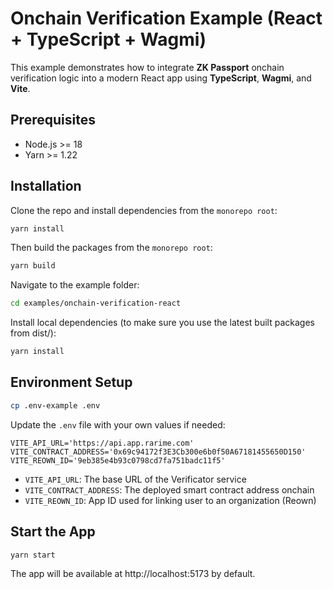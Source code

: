 # Onchain Verification Example (React + TypeScript + Wagmi)

This example demonstrates how to integrate **ZK Passport** onchain verification logic into a modern React app using **TypeScript**, **Wagmi**, and **Vite**.

## Prerequisites

- Node.js >= 18
- Yarn >= 1.22

## Installation

Clone the repo and install dependencies from the `monorepo root`:

```bash
yarn install
```

Then build the packages from the `monorepo root`:

```bash
yarn build
```

Navigate to the example folder:

```bash
cd examples/onchain-verification-react
```

Install local dependencies (to make sure you use the latest built packages from dist/):

```bash
yarn install
```

## Environment Setup

```bash
cp .env-example .env
```

Update the `.env` file with your own values if needed:

```env
VITE_API_URL='https://api.app.rarime.com'
VITE_CONTRACT_ADDRESS='0x69c94172f3E3Cb300e6b0f50A67181455650D150'
VITE_REOWN_ID='9eb385e4b93c0798cd7fa751badc11f5'
```

- `VITE_API_URL`: The base URL of the Verificator service
- `VITE_CONTRACT_ADDRESS`: The deployed smart contract address onchain
- `VITE_REOWN_ID`: App ID used for linking user to an organization (Reown)

## Start the App

```bash
yarn start
```

The app will be available at http://localhost:5173 by default.
